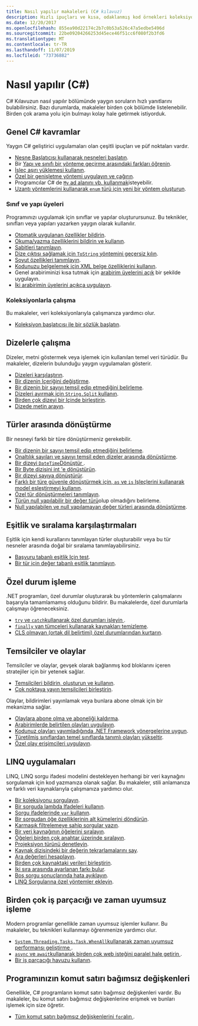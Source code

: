 ```yaml
---
title: Nasıl yapılır makaleleri (C# kılavuz)
description: Hızlı ipuçları ve kısa, odaklanmış kod örnekleri koleksiyonu
ms.date: 12/20/2017
ms.openlocfilehash: 855ea90d22174c2b7c0b53a526c47a5edbe5496d
ms.sourcegitcommit: 22be09204266253d45ece46f51cc6f080f2b3fd6
ms.translationtype: MT
ms.contentlocale: tr-TR
ms.lasthandoff: 11/07/2019
ms.locfileid: "73736882"
---
```

# <a name="how-to-c"></a>Nasıl yapılır (C#)

C# Kılavuzun nasıl yapılır bölümünde yaygın soruların hızlı yanıtlarını bulabilirsiniz. Bazı durumlarda, makaleler birden çok bölümde listelenebilir. Birden çok arama yolu için bulmayı kolay hale getirmek istiyorduk.

## <a name="general-c-concepts"></a>Genel C# kavramlar

Yaygın C# geliştirici uygulamaları olan çeşitli ipuçları ve püf noktaları vardır.

- [Nesne Başlatıcısı kullanarak nesneleri başlatın](../programming-guide/classes-and-structs/how-to-initialize-objects-by-using-an-object-initializer.md).
- Bir [Yapı ve sınıfı bir yönteme geçirme arasındaki farkları öğrenin](../programming-guide/classes-and-structs/how-to-know-the-difference-passing-a-struct-and-passing-a-class-to-a-method.md).
- [İşleç aşırı yüklemesi kullanın](../language-reference/operators/operator-overloading.md).
- [Özel bir genişletme yöntemi uygulayın ve çağırın](../programming-guide/classes-and-structs/how-to-implement-and-call-a-custom-extension-method.md).
- Programcılar C# de [`My` ad alanını vb. kullanmak](../programming-guide/namespaces/how-to-use-the-my-namespace.md)isteyebilir.
- [Uzantı yöntemlerini kullanarak `enum` türü için yeni bir yöntem oluşturun](../programming-guide/classes-and-structs/how-to-create-a-new-method-for-an-enumeration.md).

### <a name="class-and-struct-members"></a>Sınıf ve yapı üyeleri

Programınızı uygulamak için sınıflar ve yapılar oluşturursunuz. Bu teknikler, sınıfları veya yapıları yazarken yaygın olarak kullanılır.

- [Otomatik uygulanan özellikler bildirin](../programming-guide/classes-and-structs/how-to-implement-a-lightweight-class-with-auto-implemented-properties.md).
- [Okuma/yazma özelliklerini bildirin ve kullanın](../programming-guide/classes-and-structs/how-to-declare-and-use-read-write-properties.md).
- [Sabitleri tanımlayın](../programming-guide/classes-and-structs/how-to-define-constants.md).
- [Dize çıktısı sağlamak için `ToString` yöntemini geçersiz kılın](../programming-guide/classes-and-structs/how-to-override-the-tostring-method.md).
- [Soyut özellikleri tanımlayın](../programming-guide/classes-and-structs/how-to-define-abstract-properties.md).
- [Kodunuzu belgelemek için XML belge özelliklerini kullanın](../programming-guide/xmldoc/how-to-use-the-xml-documentation-features.md).
- Genel arabiriminizi kısa tutmak için [arabirim üyelerini açık](../programming-guide/interfaces/how-to-explicitly-implement-interface-members.md) bir şekilde uygulayın.
- [İki arabirimin üyelerini açıkça uygulayın](../programming-guide/interfaces/how-to-explicitly-implement-members-of-two-interfaces.md).

### <a name="working-with-collections"></a>Koleksiyonlarla çalışma

Bu makaleler, veri koleksiyonlarıyla çalışmanıza yardımcı olur.

- [Koleksiyon başlatıcısı ile bir sözlük başlatın](../programming-guide/classes-and-structs/how-to-initialize-a-dictionary-with-a-collection-initializer.md).

## <a name="working-with-strings"></a>Dizelerle çalışma

Dizeler, metni göstermek veya işlemek için kullanılan temel veri türüdür. Bu makaleler, dizelerin bulunduğu yaygın uygulamaları gösterir.

- [Dizeleri karşılaştırın](compare-strings.md).
- [Bir dizenin Içeriğini değiştirme](modify-string-contents.md).
- [Bir dizenin bir sayıyı temsil edip etmediğini belirleme](../programming-guide/strings/how-to-determine-whether-a-string-represents-a-numeric-value.md).
- [Dizeleri ayırmak için `String.Split` kullanın](parse-strings-using-split.md).
- [Birden çok dizeyi bir Içinde birleştirin](concatenate-multiple-strings.md).
- [Dizede metin arayın](search-strings.md).

## <a name="convert-between-types"></a>Türler arasında dönüştürme

Bir nesneyi farklı bir türe dönüştürmeniz gerekebilir.

- [Bir dizenin bir sayıyı temsil edip etmediğini belirleme](../programming-guide/strings/how-to-determine-whether-a-string-represents-a-numeric-value.md).
- [Onaltılık sayıları ve sayıyı temsil eden dizeler arasında dönüştürme](../programming-guide/types/how-to-convert-between-hexadecimal-strings-and-numeric-types.md).
- [Bir dizeyi `DateTime`Dönüştür ](../../standard/base-types/parsing-datetime.md).
- [Bir Byte dizisini int 'e dönüştürün](../programming-guide/types/how-to-convert-a-byte-array-to-an-int.md).
- [Bir dizeyi sayıya dönüştürür](../programming-guide/types/how-to-convert-a-string-to-a-number.md).
- [Farklı bir türe güvenle dönüştürmek için, `as` ve `is` Işleçlerini kullanarak model eşleştirmeyi kullanın](../how-to/safely-cast-using-pattern-matching-is-and-as-operators.md).
- [Özel tür dönüştürmeleri tanımlayın](../language-reference/operators/user-defined-conversion-operators.md).
- [Türün null yapılabilir bir değer türü](../language-reference/builtin-types/nullable-value-types.md#how-to-identify-a-nullable-value-type)olup olmadığını belirleme.
- [Null yapılabilen ve null yapılamayan değer türleri arasında dönüştürme](../language-reference/builtin-types/nullable-value-types.md#conversion-from-a-nullable-value-type-to-an-underlying-type).

## <a name="equality-and-ordering-comparisons"></a>Eşitlik ve sıralama karşılaştırmaları

Eşitlik için kendi kurallarını tanımlayan türler oluşturabilir veya bu tür nesneler arasında doğal bir sıralama tanımlayabilirsiniz.

- [Başvuru tabanlı eşitlik Için test](../programming-guide/statements-expressions-operators/how-to-test-for-reference-equality-identity.md).
- [Bir tür için değer tabanlı eşitlik tanımlayın](../programming-guide/statements-expressions-operators/how-to-define-value-equality-for-a-type.md).

## <a name="exception-handling"></a>Özel durum işleme

.NET programları, özel durumlar oluşturarak bu yöntemlerin çalışmalarını başarıyla tamamlamamış olduğunu bildirir. Bu makalelerde, özel durumlarla çalışmayı öğreneceksiniz.

- [`try` ve `catch`kullanarak özel durumları işleyin ](../programming-guide/exceptions/how-to-handle-an-exception-using-try-catch.md).
- [`finally` yan tümceleri kullanarak kaynakları temizleme](../programming-guide/exceptions/how-to-execute-cleanup-code-using-finally.md).
- [CLS olmayan (ortak dil belirtimi) özel durumlarından kurtarın](../programming-guide/exceptions/how-to-catch-a-non-cls-exception.md).

## <a name="delegates-and-events"></a>Temsilciler ve olaylar

Temsilciler ve olaylar, gevşek olarak bağlanmış kod bloklarını içeren stratejiler için bir yetenek sağlar.

- [Temsilcileri bildirin, oluşturun ve kullanın](../programming-guide/delegates/how-to-declare-instantiate-and-use-a-delegate.md).
- [Çok noktaya yayın temsilcileri birleştirin](../programming-guide/delegates/how-to-combine-delegates-multicast-delegates.md).

Olaylar, bildirimleri yayınlamak veya bunlara abone olmak için bir mekanizma sağlar.

- [Olaylara abone olma ve aboneliği kaldırma](../programming-guide/events/how-to-subscribe-to-and-unsubscribe-from-events.md).
- [Arabirimlerde belirtilen olayları uygulayın](../programming-guide/events/how-to-implement-interface-events.md).
- [Kodunuz olayları yayımladığında .NET Framework yönergelerine uygun](../programming-guide/events/how-to-publish-events-that-conform-to-net-framework-guidelines.md).
- [Türetilmiş sınıflardan temel sınıflarda tanımlı olayları yükseltir](../programming-guide/events/how-to-raise-base-class-events-in-derived-classes.md).
- [Özel olay erişimcileri uygulayın](../programming-guide/events/how-to-implement-custom-event-accessors.md).

## <a name="linq-practices"></a>LINQ uygulamaları

LINQ, LINQ sorgu ifadesi modelini destekleyen herhangi bir veri kaynağını sorgulamak için kod yazmanıza olanak sağlar. Bu makaleler, stili anlamanıza ve farklı veri kaynaklarıyla çalışmanıza yardımcı olur.

- [Bir koleksiyonu sorgulayın](../programming-guide/concepts/linq/how-to-query-an-arraylist-with-linq.md).
- [Bir sorguda lambda Ifadeleri kullanın](../programming-guide/statements-expressions-operators/how-to-use-lambda-expressions-in-a-query.md).
- [Sorgu ifadelerinde `var` kullanın](../programming-guide/classes-and-structs/how-to-use-implicitly-typed-local-variables-and-arrays-in-a-query-expression.md).
- [Bir sorgudan öğe özelliklerinin alt kümelerini döndürün](../programming-guide/classes-and-structs/how-to-return-subsets-of-element-properties-in-a-query.md).
- [Karmaşık filtrelemeye sahip sorgular yazın](../programming-guide/concepts/linq/how-to-write-queries-with-complex-filtering.md).
- [Bir veri kaynağının öğelerini sıralayın](../programming-guide/concepts/linq/how-to-sort-elements.md).
- [Öğeleri birden çok anahtar üzerinde sıralayın](../programming-guide/concepts/linq/how-to-sort-elements-on-multiple-keys.md).
- [Projeksiyon türünü denetleyin](../programming-guide/concepts/linq/how-to-control-the-type-of-a-projection.md).
- [Kaynak dizisindeki bir değerin tekrarlamalarını say](../programming-guide/concepts/linq/how-to-count-occurrences-of-a-word-in-a-string-linq.md).
- [Ara değerleri hesaplayın](../programming-guide/concepts/linq/how-to-calculate-intermediate-values.md).
- [Birden çok kaynaktaki verileri birleştirin](../programming-guide/concepts/linq/how-to-populate-object-collections-from-multiple-sources-linq.md).
- [İki sıra arasında ayarlanan farkı bulur](../programming-guide/concepts/linq/how-to-find-the-set-difference-between-two-lists-linq.md).
- [Boş sorgu sonuçlarında hata ayıklayın](../programming-guide/concepts/linq/how-to-debug-empty-query-results-sets.md).
- [LINQ Sorgularına özel yöntemler ekleyin](../programming-guide/concepts/linq/how-to-add-custom-methods-for-linq-queries.md).

## <a name="multiple-threads-and-async-processing"></a>Birden çok iş parçacığı ve zaman uyumsuz işleme

Modern programlar genellikle zaman uyumsuz işlemler kullanır. Bu makaleler, bu teknikleri kullanmayı öğrenmenize yardımcı olur.

- [`System.Threading.Tasks.Task.WhenAll`kullanarak zaman uyumsuz performansı geliştirme ](../programming-guide/concepts/async/how-to-extend-the-async-walkthrough-by-using-task-whenall.md).
- [`async` ve `await`kullanarak birden çok web isteğini paralel hale getirin ](../programming-guide/concepts/async/how-to-make-multiple-web-requests-in-parallel-by-using-async-and-await.md).
- [Bir iş parçacığı havuzu kullanın](../../standard/threading/the-managed-thread-pool.md#using-the-thread-pool).

## <a name="command-line-args-to-your-program"></a>Programınızın komut satırı bağımsız değişkenleri

Genellikle, C# programların komut satırı bağımsız değişkenleri vardır. Bu makaleler, bu komut satırı bağımsız değişkenlerine erişmek ve bunları işlemek için size öğretir.

- [Tüm komut satırı bağımsız değişkenlerini `for`alın ](../programming-guide/main-and-command-args/how-to-display-command-line-arguments.md).
